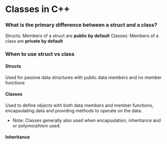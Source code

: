 # Classes in C++

### What is the primary difference between a struct and a class?
Structs: Members of a struct are **public by default**
Classes: Members of a class are **private by default**

### When to use struct vs class

#### Structs
Used for passive data structures with public data members and no member functions

#### Classes
Used to define objects with both data members and member functions, encapsulating data and providing methods to operate on the data.
- Note: Classes generally also used when encapsulation, inheritance and or polymorphism used.

#### Inheritance
